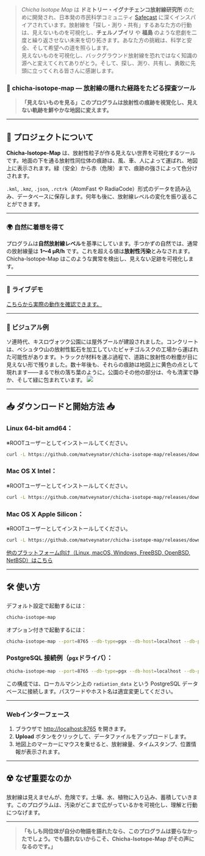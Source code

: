 > *Chicha Isotope Map* は **ドミトリー・イグナチェンコ放射線研究所** のために開発され、日本発の市民科学コミュニティ [Safecast](https://map.safecast.org) に深くインスパイアされています。放射線を「探し・測り・共有」するあなた方の行動は、見えないものを可視化し、**チェルノブイリ** や **福島** のような悲劇を二度と繰り返させない未来を切り拓きます。あなた方の挑戦は、科学と安全、そして希望への道を照らします。  
> 見えないものを可視化し、バックグラウンド放射線を恐れではなく知識の源へと変えてくれてありがとう。そして、探し、測り、共有し、勇敢に先頭に立ってくれる皆さんに感謝します。  

### 🌌 **chicha-isotope-map** — 放射線の隠れた経路をたどる探査ツール

> **「見えないものを見る」このプログラムは放射性の痕跡を視覚化し、見えない軌跡を鮮やかな地図に変えます。**

---

## 📖 **プロジェクトについて**

**Chicha-Isotope-Map** は、放射性粒子が作る見えない世界を可視化するツールです。地面の下を通る放射性同位体の痕跡は、風、車、人によって運ばれ、地図上に表示されます。緑（安全）から赤（危険）まで、痕跡の強さによって色分けされます。

`.kml`, `.kmz`, `.json`, `.rctrk`（AtomFast や RadiaCode）形式のデータを読み込み、データベースに保存します。何年も後に、放射線レベルの変化を振り返ることができます。

---

### 🌍 **自然に着想を得て**

プログラムは**自然放射線レベル**を基準にしています。手つかずの自然では、通常の放射線量は **1〜4 µR/h** です。これを超える値は**放射性汚染**とみなされます。Chicha-Isotope-Map はこのような異常を検出し、見えない足跡を可視化します。

---

### 📸 **ライブデモ**

<a href="https://jutsa.ru" target="_blank">こちらから実際の動作を確認できます。</a>

---

### 📸 **ビジュアル例**

ソ連時代、キスロヴォツク公園には屋外プールが建設されました。コンクリートは、ベシュタウ山の放射性鉱石を加工していたピャチゴルスクの工場から運ばれた可能性があります。トラックが材料を運ぶ過程で、道路に放射性の粉塵が目に見えない形で残りました。数十年後も、それらの痕跡は地図上に黄色の点として現れます——まるで秋の落ち葉のように。公園のその他の部分は、今も清潔で静か、そして緑に包まれています。 <img src="https://repository-images.githubusercontent.com/870016860/11fd6abc-fe8b-4cd8-95c2-df1c631c8762">

---

## 📥 **ダウンロードと開始方法** 📥

### Linux 64-bit amd64：

※ROOTユーザーとしてインストールしてください。

```bash
curl -L https://github.com/matveynator/chicha-isotope-map/releases/download/latest/chicha-isotope-map_linux_amd64 > /usr/local/bin/chicha-isotope-map; chmod +x /usr/local/bin/chicha-isotope-map; chicha-isotope-map --version;
```

### Mac OS X Intel：

※ROOTユーザーとしてインストールしてください。

```bash
curl -L https://github.com/matveynator/chicha-isotope-map/releases/download/latest/chicha-isotope-map_darwin_amd64 > /usr/local/bin/chicha-isotope-map; chmod +x /usr/local/bin/chicha-isotope-map; chicha-isotope-map --version;
```

### Mac OS X Apple Silicon：

※ROOTユーザーとしてインストールしてください。

```bash
curl -L https://github.com/matveynator/chicha-isotope-map/releases/download/latest/chicha-isotope-map_darwin_amd64 > /usr/local/bin/chicha-isotope-map; chmod +x /usr/local/bin/chicha-isotope-map; chicha-isotope-map --version;
```

[他のプラットフォーム向け（Linux, macOS, Windows, FreeBSD, OpenBSD, NetBSD）はこちら](https://github.com/matveynator/chicha-isotope-map/releases/tag/latest)

---

## 🛠 **使い方**

デフォルト設定で起動するには：

```bash
chicha-isotope-map
```

オプション付きで起動するには：

```bash
chicha-isotope-map --port=8765 --db-type=pgx --db-host=localhost --db-port=5432 --db-user=postgres --db-pass=yourpassword --db-name=isotope_db --pg-ssl-mode=prefer
```

### PostgreSQL 接続例（`pgx`ドライバ）：

```bash
chicha-isotope-map --port=8765 --db-type=pgx --db-host=localhost --db-port=5432 --db-user=postgres --db-pass=my_secure_password --db-name=radiation_data --pg-ssl-mode=require
```

この構成では、ローカルマシン上の `radiation_data` という PostgreSQL データベースに接続します。パスワードやホスト名は適宜変更してください。

---

### Webインターフェース

1. ブラウザで [http://localhost:8765](http://localhost:8765) を開きます。
2. **Upload** ボタンをクリックして、データファイルをアップロードします。
3. 地図上のマーカーにマウスを乗せると、放射線量、タイムスタンプ、位置情報が表示されます。

---

## ☢️ **なぜ重要なのか**

放射線は見えませんが、危険です。土壌、水、植物に入り込み、蓄積していきます。このプログラムは、汚染がどこまで広がっているかを可視化し、理解と行動につなげます。

---

> **「もしも同位体が自分の物語を語れたなら、このプログラムは要らなかったでしょう。でも語れないからこそ、Chicha-Isotope-Map がその声になるのです。」**
